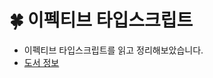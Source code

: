 # 🍀 이펙티브 타입스크립트

- 이펙티브 타입스크립트를 읽고 정리해보았습니다.
- [도서 정보](https://product.kyobobook.co.kr/detail/S000001033114)